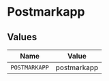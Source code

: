 # Postmarkapp


## Values

| Name          | Value         |
| ------------- | ------------- |
| `POSTMARKAPP` | postmarkapp   |